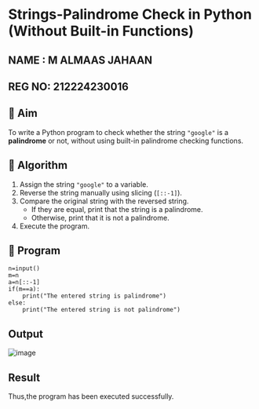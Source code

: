 # Strings-Palindrome Check in Python (Without Built-in Functions)
## NAME : M ALMAAS JAHAAN
## REG NO: 212224230016
## 🎯 Aim
To write a Python program to check whether the string `"google"` is a **palindrome** or not, without using built-in palindrome checking functions.

## 🧠 Algorithm
1. Assign the string `"google"` to a variable.
2. Reverse the string manually using slicing (`[::-1]`).
3. Compare the original string with the reversed string.
   - If they are equal, print that the string is a palindrome.
   - Otherwise, print that it is not a palindrome.
4. Execute the program.

## 🧾 Program

```
n=input()
m=n
a=n[::-1]
if(m==a):
    print("The entered string is palindrome")
else:
    print("The entered string is not palindrome")
```
## Output
![image](https://github.com/user-attachments/assets/ee468fc4-6f99-415f-a128-a1237bb7df3d)

## Result
Thus,the program has been executed successfully.

